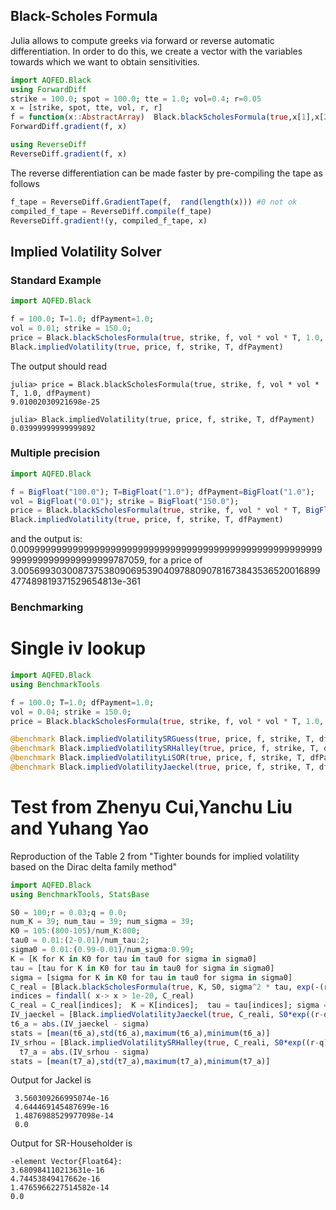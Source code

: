 ## Black-Scholes Formula

Julia allows to compute greeks via forward or reverse automatic differentiation.
In order to do this, we create a vector with the variables towards which we want to obtain sensitivities.
```julia
import AQFED.Black
using ForwardDiff
strike = 100.0; spot = 100.0; tte = 1.0; vol=0.4; r=0.05
x = [strike, spot, tte, vol, r, r]
f = function(x::AbstractArray)  Black.blackScholesFormula(true,x[1],x[2],x[3]*x[4]^2,exp(-x[5]*x[3]),exp(-x[6]*x[3])) end
ForwardDiff.gradient(f, x)

using ReverseDiff
ReverseDiff.gradient(f, x)
```
The reverse differentiation can be made faster by pre-compiling the tape as follows
```julia
f_tape = ReverseDiff.GradientTape(f,  rand(length(x))) #0 not ok
compiled_f_tape = ReverseDiff.compile(f_tape)
ReverseDiff.gradient!(y, compiled_f_tape, x)
```

## Implied Volatility Solver
### Standard Example
```julia
import AQFED.Black

f = 100.0; T=1.0; dfPayment=1.0;
vol = 0.01; strike = 150.0;
price = Black.blackScholesFormula(true, strike, f, vol * vol * T, 1.0, dfPayment)
Black.impliedVolatility(true, price, f, strike, T, dfPayment)
```

The output should read
```
julia> price = Black.blackScholesFormula(true, strike, f, vol * vol * T, 1.0, dfPayment)
9.01002030921698e-25

julia> Black.impliedVolatility(true, price, f, strike, T, dfPayment)
0.03999999999999892
```

### Multiple precision
```julia
import AQFED.Black

f = BigFloat("100.0"); T=BigFloat("1.0"); dfPayment=BigFloat("1.0");
vol = BigFloat("0.01"); strike = BigFloat("150.0");
price = Black.blackScholesFormula(true, strike, f, vol * vol * T, BigFloat(1.0), dfPayment)
Black.impliedVolatility(true, price, f, strike, T, dfPayment)
```
and the output is: 0.009999999999999999999999999999999999999999999999999999999999999999999999999787059, for a price of 3.005699303008737538090695390409788090781673843536520016899477489819371529654813e-361

### Benchmarking
# Single iv lookup
```julia
import AQFED.Black
using BenchmarkTools

f = 100.0; T=1.0; dfPayment=1.0;
vol = 0.04; strike = 150.0;
price = Black.blackScholesFormula(true, strike, f, vol * vol * T, 1.0, dfPayment)

@benchmark Black.impliedVolatilitySRGuess(true, price, f, strike, T, dfPayment)
@benchmark Black.impliedVolatilitySRHalley(true, price, f, strike, T, dfPayment, 0.0, 64, Black.Householder())
@benchmark Black.impliedVolatilityLiSOR(true, price, f, strike, T, dfPayment, 0.0, 0.0, 64, Black.SORTS())
@benchmark Black.impliedVolatilityJaeckel(true, price, f, strike, T, dfPayment)
```

# Test from Zhenyu Cui,Yanchu Liu and Yuhang Yao 
Reproduction of  the Table 2 from "Tighter bounds for implied volatility based on the Dirac delta family method"

```julia
import AQFED.Black
using BenchmarkTools, StatsBase

S0 = 100;r = 0.03;q = 0.0;
num_K = 39; num_tau = 39; num_sigma = 39;
K0 = 105:(800-105)/num_K:800;
tau0 = 0.01:(2-0.01)/num_tau:2;
sigma0 = 0.01:(0.99-0.01)/num_sigma:0.99;
K = [K for K in K0 for tau in tau0 for sigma in sigma0]
tau = [tau for K in K0 for tau in tau0 for sigma in sigma0]
sigma = [sigma for K in K0 for tau in tau0 for sigma in sigma0]
C_real = [Black.blackScholesFormula(true, K, S0, sigma^2 * tau, exp(-(r-q)*tau), exp(-r*tau)) for K in K0 for tau in tau0 for sigma in sigma0]
indices = findall( x-> x > 1e-20, C_real)
C_real = C_real[indices];  K = K[indices];  tau = tau[indices]; sigma = sigma[indices];
IV_jaeckel = [Black.impliedVolatilityJaeckel(true, C_reali, S0*exp((r-q)*taui),Ki,taui,exp(-r*taui)) for (C_reali, Ki, taui, sigmai) in zip(C_real,K,tau,sigma)]
t6_a = abs.(IV_jaeckel - sigma)
stats = [mean(t6_a),std(t6_a),maximum(t6_a),minimum(t6_a)]
IV_srhou = [Black.impliedVolatilitySRHalley(true, C_reali, S0*exp((r-q)*taui),Ki,taui,exp(-r*taui),eps(),32,Black.Householder()) for (C_reali, Ki, taui, sigmai) in zip(C_real,K,tau,sigma)]
  t7_a = abs.(IV_srhou - sigma)
stats = [mean(t7_a),std(t7_a),maximum(t7_a),minimum(t7_a)]
```
Output for Jackel is 
```4-element Vector{Float64}:
 3.560309266995074e-16
 4.644469145487699e-16
 1.4876988529977098e-14
 0.0
 ```

 Output for SR-Householder is
 ```
 -element Vector{Float64}:
 3.680984110213631e-16
 4.74453849417662e-16
 1.4765966227514582e-14
 0.0
 ```
